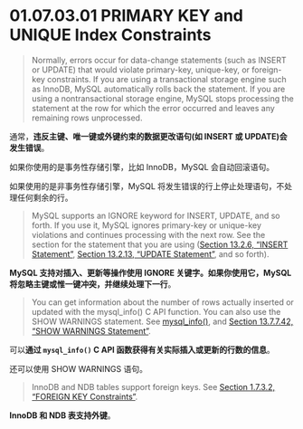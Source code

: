 # 01.07.03.01 PRIMARY KEY and UNIQUE Index Constraints

> Normally, errors occur for data-change statements (such as INSERT or UPDATE) that would violate primary-key, unique-key, or foreign-key constraints. If you are using a transactional storage engine such as InnoDB, MySQL automatically rolls back the statement. If you are using a nontransactional storage engine, MySQL stops processing the statement at the row for which the error occurred and leaves any remaining rows unprocessed.

通常，**违反主键、唯一键或外键约束的数据更改语句(如 INSERT 或 UPDATE)会发生错误**。

如果你使用的是事务性存储引擎，比如 InnoDB，MySQL 会自动回滚语句。

如果使用的是非事务性存储引擎，MySQL 将发生错误的行上停止处理语句，不处理任何剩余的行。

> MySQL supports an IGNORE keyword for INSERT, UPDATE, and so forth. If you use it, MySQL ignores primary-key or unique-key violations and continues processing with the next row. See the section for the statement that you are using ([Section 13.2.6, “INSERT Statement”](https://dev.mysql.com/doc/refman/8.0/en/insert.html), [Section 13.2.13, “UPDATE Statement”](https://dev.mysql.com/doc/refman/8.0/en/update.html), and so forth).

**MySQL 支持对插入、更新等操作使用 IGNORE 关键字。如果你使用它，MySQL 将忽略主键或惟一键冲突，并继续处理下一行**。

> You can get information about the number of rows actually inserted or updated with the mysql_info() C API function. You can also use the SHOW WARNINGS statement. See [mysql_info()](https://dev.mysql.com/doc/c-api/8.0/en/mysql-info.html), and [Section 13.7.7.42, “SHOW WARNINGS Statement”](https://dev.mysql.com/doc/refman/8.0/en/show-warnings.html).

可以**通过 `mysql_info()` C API 函数获得有关实际插入或更新的行数的信息**。

还可以使用 SHOW WARNINGS 语句。

> InnoDB and NDB tables support foreign keys. See [Section 1.7.3.2, “FOREIGN KEY Constraints”](https://dev.mysql.com/doc/refman/8.0/en/constraint-foreign-key.html).

**InnoDB 和 NDB 表支持外键**。